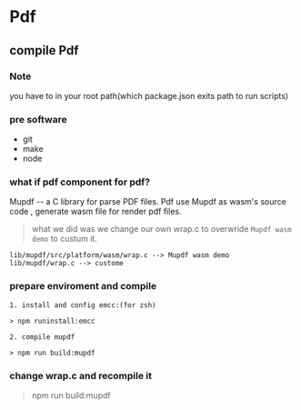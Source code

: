 # Pdf

## compile Pdf

### Note

you have to in your root path(which package.json exits path to run scripts)

### pre software

- git
- make
- node

### what if pdf component for pdf?

Mupdf -- a C library for parse PDF files.
Pdf use Mupdf as wasm's source code , generate wasm file for render pdf files.

> what we did was we change our own wrap.c to overwride `Mupdf wasm demo` to custum it.

```
lib/mupdf/src/platform/wasm/wrap.c --> Mupdf wasm demo
lib/mupdf/wrap.c --> custome
```

### prepare enviroment and compile

```
1. install and config emcc:(for zsh)

> npm runinstall:emcc

2. compile mupdf

> npm run build:mupdf

```

### change wrap.c and recompile it

> npm run build:mupdf
